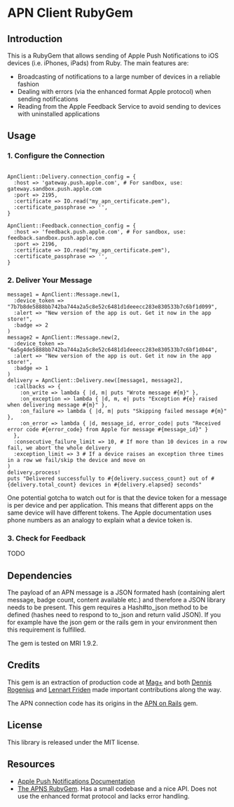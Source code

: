 # APN Client RubyGem

## Introduction

This is a RubyGem that allows sending of Apple Push Notifications to iOS devices (i.e. iPhones, iPads) from Ruby. The main features are:

* Broadcasting of notifications to a large number of devices in a reliable fashion
* Dealing with errors (via the enhanced format Apple protocol) when sending notifications
* Reading from the Apple Feedback Service to avoid sending to devices with uninstalled applications

## Usage

### 1. Configure the Connection

```

ApnClient::Delivery.connection_config = {
  :host => 'gateway.push.apple.com', # For sandbox, use: gateway.sandbox.push.apple.com
  :port => 2195,
  :certificate => IO.read("my_apn_certificate.pem"),
  :certificate_passphrase => '',
}

ApnClient::Feedback.connection_config = {
  :host => 'feedback.push.apple.com', # For sandbox, use: feedback.sandbox.push.apple.com
  :port => 2196,
  :certificate => IO.read("my_apn_certificate.pem"),
  :certificate_passphrase => '',
}

```

### 2. Deliver Your Message

```
message1 = ApnClient::Message.new(1,
  :device_token => "7b7b8de5888bb742ba744a2a5c8e52c6481d1deeecc283e830533b7c6bf1d099",
  :alert => "New version of the app is out. Get it now in the app store!",
  :badge => 2
)
message2 = ApnClient::Message.new(2,
  :device_token => "6a5g4de5888bb742ba744a2a5c8e52c6481d1deeecc283e830533b7c6bf1d044",
  :alert => "New version of the app is out. Get it now in the app store!",
  :badge => 1
)
delivery = ApnClient::Delivery.new([message1, message2],
  :callbacks => {
    :on_write => lambda { |d, m| puts "Wrote message #{m}" },
    :on_exception => lambda { |d, m, e| puts "Exception #{e} raised when delivering message #{m}" },
    :on_failure => lambda { |d, m| puts "Skipping failed message #{m}" },
    :on_error => lambda { |d, message_id, error_code| puts "Received error code #{error_code} from Apple for message #{message_id}" }
  },
  :consecutive_failure_limit => 10, # If more than 10 devices in a row fail, we abort the whole delivery
  :exception_limit => 3 # If a device raises an exception three times in a row we fail/skip the device and move on
)
delivery.process!
puts "Delivered successfully to #{delivery.success_count} out of #{delivery.total_count} devices in #{delivery.elapsed} seconds"
```

One potential gotcha to watch out for is that the device token for a message is per device and per application. This means
that different apps on the same device will have different tokens. The Apple documentation uses phone numbers as an analogy
to explain what a device token is.

### 3. Check for Feedback

TODO

## Dependencies

The payload of an APN message is a JSON formated hash (containing alert message, badge count, content available etc.) and therefore a JSON library needs to be present. This gem requires a Hash#to_json method to be defined (hashes need to respond
to to_json and return valid JSON). If you for example have the json gem or the rails gem in your environment then this requirement is fulfilled.

The gem is tested on MRI 1.9.2.

## Credits

This gem is an extraction of production code at [Mag+](http://www.magplus.com) and both [Dennis Rogenius](https://github.com/denro) and [Lennart Friden](https://github.com/DevL) made important contributions along the way.

The APN connection code has its origins in the [APN on Rails](https://github.com/jwang/apn_on_rails) gem.

## License

This library is released under the MIT license.

## Resources

* [Apple Push Notifications Documentation](http://developer.apple.com/library/ios/#documentation/NetworkingInternet/Conceptual/RemoteNotificationsPG/Introduction/Introduction.html#//apple_ref/doc/uid/TP40008194-CH1-SW1)
* [The APNS RubyGem](https://github.com/jpoz/APNS). Has a small codebase and a nice API. Does not use the enhanced format protocol and lacks error handling.
